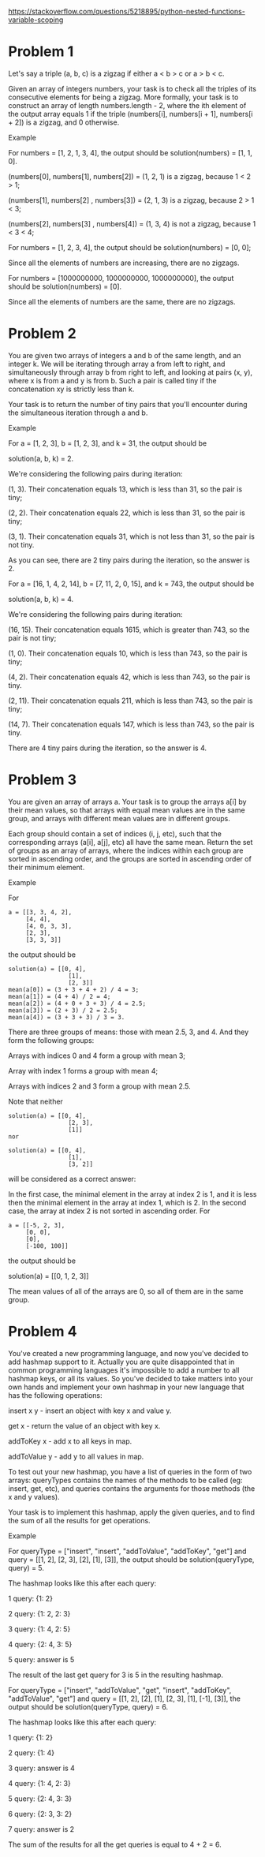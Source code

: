 https://stackoverflow.com/questions/5218895/python-nested-functions-variable-scoping

# Problem 1

Let's say a triple (a, b, c) is a zigzag if either a < b > c or a > b < c.

Given an array of integers numbers, your task is to check all the triples of its consecutive elements for being a zigzag. More formally, your task is to construct an array of length numbers.length - 2, where the ith element of the output array equals 1 if the triple (numbers[i], numbers[i + 1], numbers[i + 2]) is a zigzag, and 0 otherwise.

Example

For numbers = [1, 2, 1, 3, 4], the output should be solution(numbers) = [1, 1, 0].

(numbers[0], numbers[1], numbers[2]) = (1, 2, 1) is a zigzag, because 1 < 2 > 1;

(numbers[1], numbers[2] , numbers[3]) = (2, 1, 3) is a zigzag, because 2 > 1 < 3;

(numbers[2], numbers[3] , numbers[4]) = (1, 3, 4) is not a zigzag, because 1 < 3 < 4;

For numbers = [1, 2, 3, 4], the output should be solution(numbers) = [0, 0];

Since all the elements of numbers are increasing, there are no zigzags.

For numbers = [1000000000, 1000000000, 1000000000], the output should be solution(numbers) = [0].

Since all the elements of numbers are the same, there are no zigzags.


# Problem 2

You are given two arrays of integers a and b of the same length, and an integer k. We will be iterating through array a from left to right, and simultaneously through array b from right to left, and looking at pairs (x, y), where x is from a and y is from b. Such a pair is called tiny if the concatenation xy is strictly less than k.

Your task is to return the number of tiny pairs that you'll encounter during the simultaneous iteration through a and b.

Example

For a = [1, 2, 3], b = [1, 2, 3], and k = 31, the output should be

solution(a, b, k) = 2.

We're considering the following pairs during iteration:

(1, 3). Their concatenation equals 13, which is less than 31, so the pair is tiny;

(2, 2). Their concatenation equals 22, which is less than 31, so the pair is tiny;

(3, 1). Their concatenation equals 31, which is not less than 31, so the pair is not tiny.

As you can see, there are 2 tiny pairs during the iteration, so the answer is 2.


For a = [16, 1, 4, 2, 14], b = [7, 11, 2, 0, 15], and k = 743, the output should be

solution(a, b, k) = 4.

We're considering the following pairs during iteration:

(16, 15). Their concatenation equals 1615, which is greater than 743, so the pair is not tiny;

(1, 0). Their concatenation equals 10, which is less than 743, so the pair is tiny;

(4, 2). Their concatenation equals 42, which is less than 743, so the pair is tiny.

(2, 11). Their concatenation equals 211, which is less than 743, so the pair is tiny;

(14, 7). Their concatenation equals 147, which is less than 743, so the pair is tiny.

There are 4 tiny pairs during the iteration, so the answer is 4.



# Problem 3
You are given an array of arrays a. Your task is to group the arrays a[i] by their mean values, so that arrays with equal mean values are in the same group, and arrays with different mean values are in different groups.

Each group should contain a set of indices (i, j, etc), such that the corresponding arrays (a[i], a[j], etc) all have the same mean. Return the set of groups as an array of arrays, where the indices within each group are sorted in ascending order, and the groups are sorted in ascending order of their minimum element.

Example

For
```
a = [[3, 3, 4, 2],
     [4, 4],
     [4, 0, 3, 3],
     [2, 3],
     [3, 3, 3]]
```
the output should be
```
solution(a) = [[0, 4],
                 [1],
                 [2, 3]]
mean(a[0]) = (3 + 3 + 4 + 2) / 4 = 3;
mean(a[1]) = (4 + 4) / 2 = 4;
mean(a[2]) = (4 + 0 + 3 + 3) / 4 = 2.5;
mean(a[3]) = (2 + 3) / 2 = 2.5;
mean(a[4]) = (3 + 3 + 3) / 3 = 3.
```
There are three groups of means: those with mean 2.5, 3, and 4. And they form the following groups:

Arrays with indices 0 and 4 form a group with mean 3;

Array with index 1 forms a group with mean 4;

Arrays with indices 2 and 3 form a group with mean 2.5.

Note that neither

```
solution(a) = [[0, 4],
                 [2, 3],
                 [1]]
nor

solution(a) = [[0, 4],
                 [1],
                 [3, 2]]
```
will be considered as a correct answer:

In the first case, the minimal element in the array at index 2 is 1, and it is less then the minimal element in the array at index 1, which is 2.
In the second case, the array at index 2 is not sorted in ascending order.
For
```
a = [[-5, 2, 3],
     [0, 0],
     [0],
     [-100, 100]]
```
the output should be

solution(a) = [[0, 1, 2, 3]]

The mean values of all of the arrays are 0, so all of them are in the same group.




# Problem 4

You've created a new programming language, and now you've decided to add hashmap support to it. Actually you are quite disappointed that in common programming languages it's impossible to add a number to all hashmap keys, or all its values. So you've decided to take matters into your own hands and implement your own hashmap in your new language that has the following operations:

insert x y - insert an object with key x and value y.

get x - return the value of an object with key x.

addToKey x - add x to all keys in map.

addToValue y - add y to all values in map.

To test out your new hashmap, you have a list of queries in the form of two arrays: queryTypes contains the names of the methods to be called (eg: insert, get, etc), and queries contains the arguments for those methods (the x and y values).

Your task is to implement this hashmap, apply the given queries, and to find the sum of all the results for get operations.

Example

For queryType = ["insert", "insert", "addToValue", "addToKey", "get"] and query = [[1, 2], [2, 3], [2], [1], [3]], the output should be solution(queryType, query) = 5.

The hashmap looks like this after each query:

1 query: {1: 2}

2 query: {1: 2, 2: 3}

3 query: {1: 4, 2: 5}

4 query: {2: 4, 3: 5}

5 query: answer is 5

The result of the last get query for 3 is 5 in the resulting hashmap.



For queryType = ["insert", "addToValue", "get", "insert", "addToKey", "addToValue", "get"] and query = [[1, 2], [2], [1], [2, 3], [1], [-1], [3]], the output should be solution(queryType, query) = 6.

The hashmap looks like this after each query:

1 query: {1: 2}

2 query: {1: 4}

3 query: answer is 4

4 query: {1: 4, 2: 3}

5 query: {2: 4, 3: 3}

6 query: {2: 3, 3: 2}

7 query: answer is 2

The sum of the results for all the get queries is equal to 4 + 2 = 6.